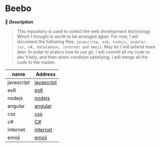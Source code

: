 # Beebo

:mushroom: ***Description***

> This repository is used to collect the web development technology Which I thought is worth to be arranged agian. For now, I will document the following files: `javascritp, es6, nodejs, angular, css, c#, datatabase, internet and emoji`. May be I will extend more later. In order to pratice how to use git, I will commit all my code to dev fristly, and then when condition satisfying, I will merge all the code to the master.

<!-- 1. [JavaScript](javascript/README.md)

2. [ES6](es6/README.md)

3. [Nodejs](nodejs/README.md)

4. [Angular](angular/README.md)

5. [CSS](css/README.md)

6. [C#](C%23/README.md)

7. [Internet](internet/README.md)

8. [Emoji](emoji/README.md) -->

| name | Address |
| --- | --- |
|javascript | [javascript](javascript/README.md)|
| es6 | [es6](es6/README.md) |
| nodejs | [nodejs](nodejs/README.md) |
| angular| [angular](angular/README.md) |
| css | [css](css/README.md) |
| c# | [C#](c%23/README.md) |
| internet | [internet](internet/README.md) |
| emoji | [emoji](emoji/README.md) |